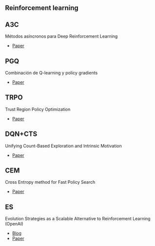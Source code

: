 ## Reinforcement learning

## A3C
Métodos asíncronos para Deep Reinforcement Learning
* [Paper](https://arxiv.org/abs/1602.01783)

## PGQ
Combinación de Q-learning y policy gradients
* [Paper](https://arxiv.org/abs/1611.01626)

## TRPO
Trust Region Policy Optimization
* [Paper](https://arxiv.org/abs/1502.05477)

## DQN+CTS
Unifying Count-Based Exploration and Intrinsic Motivation
* [Paper](https://arxiv.org/abs/1606.01868)

## CEM
Cross Entropy method for Fast Policy Search
* [Paper](http://www.aaai.org/Papers/ICML/2003/ICML03-068.pdf)

## ES
Evolution Strategies as a Scalable Alternative to Reinforcement Learning (OpenAI)
* [Blog](https://blog.openai.com/evolution-strategies/)
* [Paper](https://arxiv.org/abs/1703.03864)
